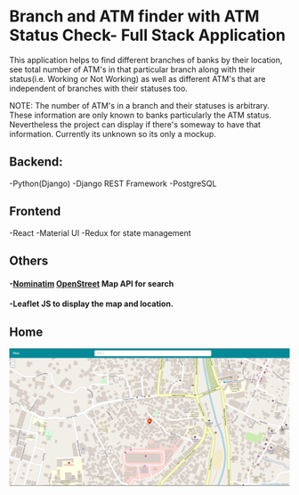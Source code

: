 # Branch and ATM finder with ATM Status Check- Full Stack Application

This application helps to find different branches of banks by their location, see total number of ATM's in that particular branch along with their status(i.e. Working or Not Working) as well as different ATM's that are independent of branches with their statuses too.

NOTE: The number of ATM's in a branch and their statuses is arbitrary. These information are only known to banks particularly the ATM status. Nevertheless the project can display if there's someway to have that information. Currently its unknown so its only a mockup.


## Backend:
-Python(Django)
-Django REST Framework
-PostgreSQL

## Frontend
-React
-Material UI
-Redux for state management

## Others
#### -[Nominatim](https://nominatim.org/release-docs/develop/) [OpenStreet](https://www.openstreetmap.org/) Map API for search
#### -Leaflet JS to display the map and location.

## Home
<img src="gitImages/home.png" />
